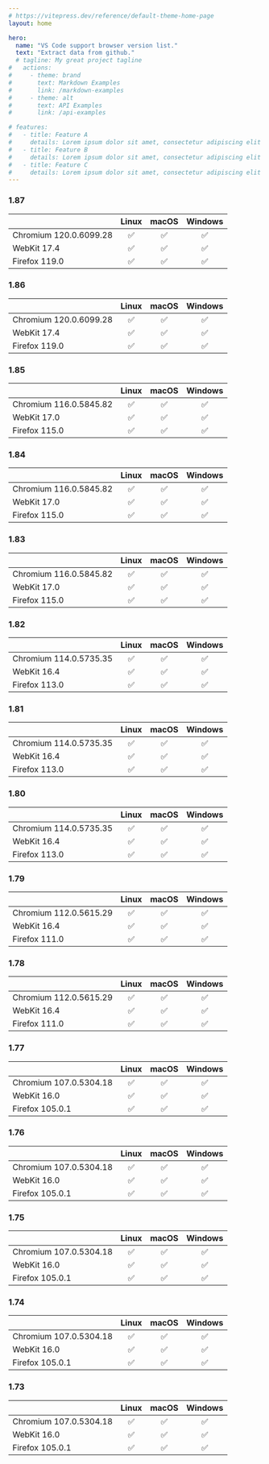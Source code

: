 ```yaml
---
# https://vitepress.dev/reference/default-theme-home-page
layout: home

hero:
  name: "VS Code support browser version list."
  text: "Extract data from github."
  # tagline: My great project tagline
#   actions:
#     - theme: brand
#       text: Markdown Examples
#       link: /markdown-examples
#     - theme: alt
#       text: API Examples
#       link: /api-examples

# features:
#   - title: Feature A
#     details: Lorem ipsum dolor sit amet, consectetur adipiscing elit
#   - title: Feature B
#     details: Lorem ipsum dolor sit amet, consectetur adipiscing elit
#   - title: Feature C
#     details: Lorem ipsum dolor sit amet, consectetur adipiscing elit
---
```


<!-- VSCODE_VERSION_START -->
### 1.87
 |          | Linux | macOS | Windows |
|   :---   | :---: | :---: | :---:   |
| Chromium <!-- GEN:chromium-version -->120.0.6099.28<!-- GEN:stop --> | :white_check_mark: | :white_check_mark: | :white_check_mark: |
| WebKit <!-- GEN:webkit-version -->17.4<!-- GEN:stop --> | :white_check_mark: | :white_check_mark: | :white_check_mark: |
| Firefox <!-- GEN:firefox-version -->119.0<!-- GEN:stop --> | :white_check_mark: | :white_check_mark: | :white_check_mark: |

### 1.86
 |          | Linux | macOS | Windows |
|   :---   | :---: | :---: | :---:   |
| Chromium <!-- GEN:chromium-version -->120.0.6099.28<!-- GEN:stop --> | :white_check_mark: | :white_check_mark: | :white_check_mark: |
| WebKit <!-- GEN:webkit-version -->17.4<!-- GEN:stop --> | :white_check_mark: | :white_check_mark: | :white_check_mark: |
| Firefox <!-- GEN:firefox-version -->119.0<!-- GEN:stop --> | :white_check_mark: | :white_check_mark: | :white_check_mark: |

### 1.85
 |          | Linux | macOS | Windows |
|   :---   | :---: | :---: | :---:   |
| Chromium <!-- GEN:chromium-version -->116.0.5845.82<!-- GEN:stop --> | :white_check_mark: | :white_check_mark: | :white_check_mark: |
| WebKit <!-- GEN:webkit-version -->17.0<!-- GEN:stop --> | :white_check_mark: | :white_check_mark: | :white_check_mark: |
| Firefox <!-- GEN:firefox-version -->115.0<!-- GEN:stop --> | :white_check_mark: | :white_check_mark: | :white_check_mark: |

### 1.84
 |          | Linux | macOS | Windows |
|   :---   | :---: | :---: | :---:   |
| Chromium <!-- GEN:chromium-version -->116.0.5845.82<!-- GEN:stop --> | :white_check_mark: | :white_check_mark: | :white_check_mark: |
| WebKit <!-- GEN:webkit-version -->17.0<!-- GEN:stop --> | :white_check_mark: | :white_check_mark: | :white_check_mark: |
| Firefox <!-- GEN:firefox-version -->115.0<!-- GEN:stop --> | :white_check_mark: | :white_check_mark: | :white_check_mark: |

### 1.83
 |          | Linux | macOS | Windows |
|   :---   | :---: | :---: | :---:   |
| Chromium <!-- GEN:chromium-version -->116.0.5845.82<!-- GEN:stop --> | :white_check_mark: | :white_check_mark: | :white_check_mark: |
| WebKit <!-- GEN:webkit-version -->17.0<!-- GEN:stop --> | :white_check_mark: | :white_check_mark: | :white_check_mark: |
| Firefox <!-- GEN:firefox-version -->115.0<!-- GEN:stop --> | :white_check_mark: | :white_check_mark: | :white_check_mark: |

### 1.82
 |          | Linux | macOS | Windows |
|   :---   | :---: | :---: | :---:   |
| Chromium <!-- GEN:chromium-version -->114.0.5735.35<!-- GEN:stop --> | :white_check_mark: | :white_check_mark: | :white_check_mark: |
| WebKit <!-- GEN:webkit-version -->16.4<!-- GEN:stop --> | :white_check_mark: | :white_check_mark: | :white_check_mark: |
| Firefox <!-- GEN:firefox-version -->113.0<!-- GEN:stop --> | :white_check_mark: | :white_check_mark: | :white_check_mark: |

### 1.81
 |          | Linux | macOS | Windows |
|   :---   | :---: | :---: | :---:   |
| Chromium <!-- GEN:chromium-version -->114.0.5735.35<!-- GEN:stop --> | :white_check_mark: | :white_check_mark: | :white_check_mark: |
| WebKit <!-- GEN:webkit-version -->16.4<!-- GEN:stop --> | :white_check_mark: | :white_check_mark: | :white_check_mark: |
| Firefox <!-- GEN:firefox-version -->113.0<!-- GEN:stop --> | :white_check_mark: | :white_check_mark: | :white_check_mark: |

### 1.80
 |          | Linux | macOS | Windows |
|   :---   | :---: | :---: | :---:   |
| Chromium <!-- GEN:chromium-version -->114.0.5735.35<!-- GEN:stop --> | :white_check_mark: | :white_check_mark: | :white_check_mark: |
| WebKit <!-- GEN:webkit-version -->16.4<!-- GEN:stop --> | :white_check_mark: | :white_check_mark: | :white_check_mark: |
| Firefox <!-- GEN:firefox-version -->113.0<!-- GEN:stop --> | :white_check_mark: | :white_check_mark: | :white_check_mark: |

### 1.79
 |          | Linux | macOS | Windows |
|   :---   | :---: | :---: | :---:   |
| Chromium <!-- GEN:chromium-version -->112.0.5615.29<!-- GEN:stop --> | :white_check_mark: | :white_check_mark: | :white_check_mark: |
| WebKit <!-- GEN:webkit-version -->16.4<!-- GEN:stop --> | :white_check_mark: | :white_check_mark: | :white_check_mark: |
| Firefox <!-- GEN:firefox-version -->111.0<!-- GEN:stop --> | :white_check_mark: | :white_check_mark: | :white_check_mark: |

### 1.78
 |          | Linux | macOS | Windows |
|   :---   | :---: | :---: | :---:   |
| Chromium <!-- GEN:chromium-version -->112.0.5615.29<!-- GEN:stop --> | :white_check_mark: | :white_check_mark: | :white_check_mark: |
| WebKit <!-- GEN:webkit-version -->16.4<!-- GEN:stop --> | :white_check_mark: | :white_check_mark: | :white_check_mark: |
| Firefox <!-- GEN:firefox-version -->111.0<!-- GEN:stop --> | :white_check_mark: | :white_check_mark: | :white_check_mark: |

### 1.77
 |          | Linux | macOS | Windows |
|   :---   | :---: | :---: | :---:   |
| Chromium <!-- GEN:chromium-version -->107.0.5304.18<!-- GEN:stop --> | :white_check_mark: | :white_check_mark: | :white_check_mark: |
| WebKit <!-- GEN:webkit-version -->16.0<!-- GEN:stop --> | :white_check_mark: | :white_check_mark: | :white_check_mark: |
| Firefox <!-- GEN:firefox-version -->105.0.1<!-- GEN:stop --> | :white_check_mark: | :white_check_mark: | :white_check_mark: |

### 1.76
 |          | Linux | macOS | Windows |
|   :---   | :---: | :---: | :---:   |
| Chromium <!-- GEN:chromium-version -->107.0.5304.18<!-- GEN:stop --> | :white_check_mark: | :white_check_mark: | :white_check_mark: |
| WebKit <!-- GEN:webkit-version -->16.0<!-- GEN:stop --> | :white_check_mark: | :white_check_mark: | :white_check_mark: |
| Firefox <!-- GEN:firefox-version -->105.0.1<!-- GEN:stop --> | :white_check_mark: | :white_check_mark: | :white_check_mark: |

### 1.75
 |          | Linux | macOS | Windows |
|   :---   | :---: | :---: | :---:   |
| Chromium <!-- GEN:chromium-version -->107.0.5304.18<!-- GEN:stop --> | :white_check_mark: | :white_check_mark: | :white_check_mark: |
| WebKit <!-- GEN:webkit-version -->16.0<!-- GEN:stop --> | :white_check_mark: | :white_check_mark: | :white_check_mark: |
| Firefox <!-- GEN:firefox-version -->105.0.1<!-- GEN:stop --> | :white_check_mark: | :white_check_mark: | :white_check_mark: |

### 1.74
 |          | Linux | macOS | Windows |
|   :---   | :---: | :---: | :---:   |
| Chromium <!-- GEN:chromium-version -->107.0.5304.18<!-- GEN:stop --> | :white_check_mark: | :white_check_mark: | :white_check_mark: |
| WebKit <!-- GEN:webkit-version -->16.0<!-- GEN:stop --> | :white_check_mark: | :white_check_mark: | :white_check_mark: |
| Firefox <!-- GEN:firefox-version -->105.0.1<!-- GEN:stop --> | :white_check_mark: | :white_check_mark: | :white_check_mark: |

### 1.73
 |          | Linux | macOS | Windows |
|   :---   | :---: | :---: | :---:   |
| Chromium <!-- GEN:chromium-version -->107.0.5304.18<!-- GEN:stop --> | :white_check_mark: | :white_check_mark: | :white_check_mark: |
| WebKit <!-- GEN:webkit-version -->16.0<!-- GEN:stop --> | :white_check_mark: | :white_check_mark: | :white_check_mark: |
| Firefox <!-- GEN:firefox-version -->105.0.1<!-- GEN:stop --> | :white_check_mark: | :white_check_mark: | :white_check_mark: |
<!-- VSCODE_VERSION_END -->
